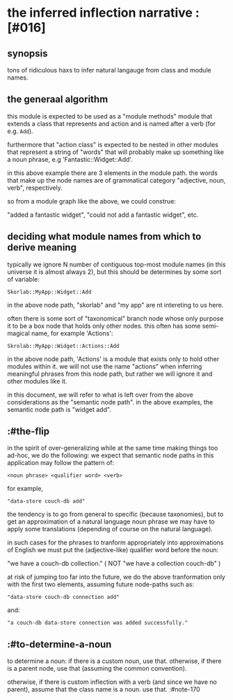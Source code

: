 # the inferred inflection narrative :[#016]


## synopsis

tons of ridiculous haxs to infer natural langauge from class and module
names.




## the generaal algorithm

this module is expected to be used as a "module methods" module that
extends a class that represents and action and is named after a verb
(for e.g. `Add`).

furthermore that "action class" is expected to be nested in other
modules that represent a string of "words" that will probably make up
something like a noun phrase, e.g 'Fantastic::Widget::Add'.

in this above example there are 3 elements in the module path. the words
that make up the node names are of grammatical category
"adjective, noun, verb", respectively.

so from a module graph like the above, we could construe:

  "added a fantastic widget", "could not add a fantastic widget", etc.



## deciding what module names from which to derive meaning

typically we ignore N number of contiguous top-most module names (in
this universe it is almost always 2), but this should be determines by
some sort of variable:

    Skorlab::MyApp::Widget::Add

in the above node path, "skorlab" and "my app" are nt intereting to us
here.

often there is some sort of "taxonomical" branch node whose only purpose
it to be a box node that holds only other nodes. this often has some
semi-magical name, for example 'Actions':

    Skrolab::MyApp::Widget::Actions::Add

in the above node path, 'Actions' is a module that exists only to hold
other modules within it. we will not use the name "actions" when
inferring meaningful phrases from this node path, but rather we will
ignore it and other modules like it.

in this document, we will refer to what is left over from the above
considerations as the "semantic node path". in the above examples, the
semantic node path is "widget add".




## :#the-flip

in the spirit of over-generalizing while at the same time making things
too ad-hoc, we do the following: we expect that semantic node paths in
this application may follow the pattern of:

    <noun phrase> <qualifier word> <verb>

for example,

    "data-store couch-db add"

the tendency is to go from general to specific (because taxonomies), but
to get an approximation of a natural language noun phrase we may have to
apply some translations (depending of course on the natural language).

in such cases for the phrases to tranform appropriately into
approximations of English we must put the (adjective-like) qualifier
word before the noun:

   "we have a couch-db collection."  ( NOT "we have a collection couch-db" )


at risk of jumping too far into the future, we do the above
tranformation only with the first two elements, assuming future
node-paths such as:

    "data-store couch-db connection add"

and:

    "a couch-db data-store connection was added successfully."





## :#to-determine-a-noun

to determine a noun: if there is a custom noun, use that. otherwise, if
there is a parent node, use that (assuming the common convention).

otherwise, if there is custom inflection with a verb (and since we have
no parent), assume that the class name is a noun. use that.  :#note-170
